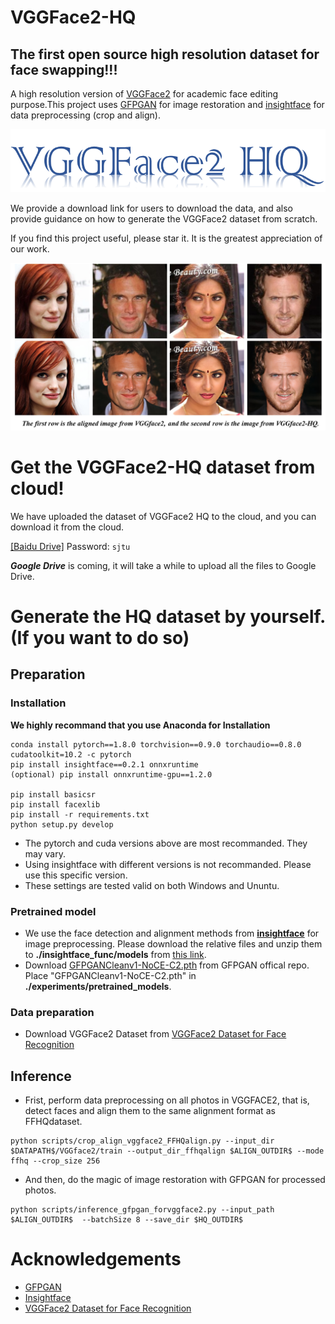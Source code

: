 # VGGFace2-HQ

## The first open source high resolution dataset for face swapping!!!

A high resolution version of [VGGFace2](https://github.com/ox-vgg/vgg_face2) for academic face editing purpose.This project uses [GFPGAN](https://github.com/TencentARC/GFPGAN) for image restoration and [insightface](https://github.com/deepinsight/insightface) for data preprocessing (crop and align).

[![logo](./VGGFace2-HQ.png)](https://github.com/NNNNAI/VGGFace2-HQ)

We provide a download link for users to download the data, and also provide guidance on how to generate the VGGFace2 dataset from scratch.

If you find this project useful, please star it. It is the greatest appreciation of our work.

<img src="./docs/img/vggface2_hq_compare.png"/>

# Get the VGGFace2-HQ dataset from cloud!

We have uploaded the dataset of VGGFace2 HQ to the cloud, and you can download it from the cloud.

[[Baidu Drive]](https://pan.baidu.com/s/1LwPFhgbdBj5AeoPTXgoqDw) Password: ```sjtu```

***Google Drive*** is coming, it will take a while to upload all the files to Google Drive.


# Generate the HQ dataset by yourself. (If you want to do so)
## Preparation
### Installation
**We highly recommand that you use Anaconda for Installation**
```
conda install pytorch==1.8.0 torchvision==0.9.0 torchaudio==0.8.0 cudatoolkit=10.2 -c pytorch
pip install insightface==0.2.1 onnxruntime
(optional) pip install onnxruntime-gpu==1.2.0

pip install basicsr
pip install facexlib
pip install -r requirements.txt
python setup.py develop
```
- The pytorch and cuda versions above are most recommanded. They may vary.
- Using insightface with different versions is not recommanded. Please use this specific version.
- These settings are tested valid on both Windows and Ununtu.
### Pretrained model
- We use the face detection and alignment methods from **[insightface](https://github.com/deepinsight/insightface)** for image preprocessing. Please download the relative files and unzip them to **./insightface_func/models** from [this link](https://onedrive.live.com/?authkey=%21ADJ0aAOSsc90neY&cid=4A83B6B633B029CC&id=4A83B6B633B029CC%215837&parId=4A83B6B633B029CC%215834&action=locate).
- Download [GFPGANCleanv1-NoCE-C2.pth](https://github.com/TencentARC/GFPGAN/releases/download/v0.2.0/GFPGANCleanv1-NoCE-C2.pth) from GFPGAN offical repo. Place "GFPGANCleanv1-NoCE-C2.pth" in **./experiments/pretrained_models**.

### Data preparation
- Download VGGFace2 Dataset from [VGGFace2 Dataset for Face Recognition](https://github.com/ox-vgg/vgg_face2)

## Inference

- Frist, perform data preprocessing on all photos in VGGFACE2, that is, detect faces and align them to the same alignment format as FFHQdataset.
```
python scripts/crop_align_vggface2_FFHQalign.py --input_dir $DATAPATH$/VGGface2/train --output_dir_ffhqalign $ALIGN_OUTDIR$ --mode ffhq --crop_size 256
```
- And then, do the magic of image restoration with GFPGAN for processed photos.
```
python scripts/inference_gfpgan_forvggface2.py --input_path $ALIGN_OUTDIR$  --batchSize 8 --save_dir $HQ_OUTDIR$
```
# Acknowledgements

<!--ts-->
* [GFPGAN](https://github.com/TencentARC/GFPGAN)
* [Insightface](https://github.com/deepinsight/insightface)
* [VGGFace2 Dataset for Face Recognition](https://github.com/ox-vgg/vgg_face2)
<!--te-->
